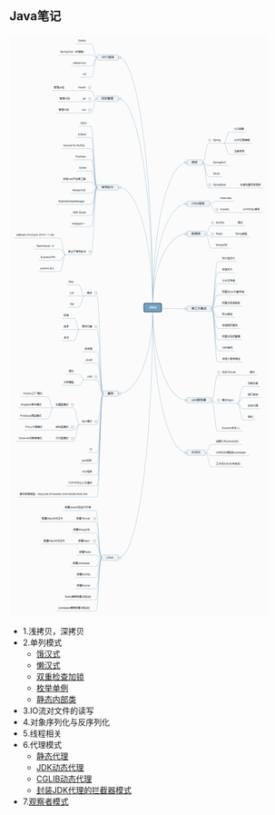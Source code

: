 ## Java笔记
![概览](https://github.com/21karat/java/blob/master/src/main/resources/Java.png) 


* 1.浅拷贝，深拷贝
* 2.单列模式
   * [饿汉式](https://github.com/21karat/java/blob/master/src/main/java/com/karat/cn/designpatterns/singleton/EagerSingleton.java)
   * [懒汉式](https://github.com/21karat/java/blob/master/src/main/java/com/karat/cn/designpatterns/singleton/LazySingleton.java)
   * [双重检查加锁](https://github.com/21karat/java/blob/master/src/main/java/com/karat/cn/designpatterns/singleton/Singleton.java)
   * [枚举单例](https://github.com/21karat/java/blob/master/src/main/java/com/karat/cn/designpatterns/enumsingleton/EnumSingleton.java)
   * [静态内部类](https://github.com/21karat/java/blob/master/src/main/java/com/karat/cn/designpatterns/singleton/A.java)
* 3.IO流对文件的读写
* 4.对象序列化与反序列化
* 5.线程相关
* 6.代理模式
   * [静态代理](https://github.com/21karat/java/tree/master/src/main/java/com/karat/cn/design/proxy/staticpro)
   * [JDK动态代理](https://github.com/21karat/java/tree/master/src/main/java/com/karat/cn/design/proxy/jdk)
   * [CGLIB动态代理](https://github.com/21karat/java/tree/master/src/main/java/com/karat/cn/design/proxy/cglib)
   * [封装JDK代理的拦截器模式](https://github.com/21karat/java/tree/master/src/main/java/com/karat/cn/design/proxy/interceptor)
* 7.[观察者模式](https://github.com/21karat/java/tree/master/src/main/java/com/karat/cn/design/observer)
